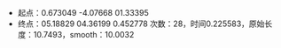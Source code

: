 - 起点：0.673049 -4.07668 01.33395
- 终点：05.18829 04.36199 0.452778
次数：28，时间0.225583，原始长度：10.7493，smooth：10.0032